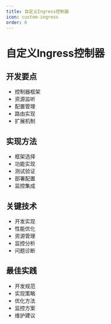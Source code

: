 ```yaml
---
title: 自定义Ingress控制器
icon: custom-ingress
order: 6
---
```


# 自定义Ingress控制器

## 开发要点
- 控制器框架
- 资源监听
- 配置管理
- 路由实现
- 扩展机制

## 实现方法
- 框架选择
- 功能实现
- 测试验证
- 部署配置
- 监控集成

## 关键技术
- 开发实现
- 性能优化
- 资源管理
- 监控分析
- 问题诊断

## 最佳实践
- 开发规范
- 实现策略
- 优化方法
- 监控方案
- 维护建议
